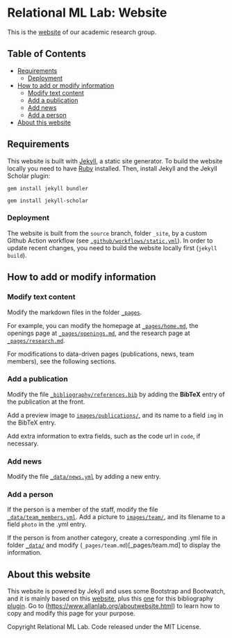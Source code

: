 # Relational ML Lab: Website

This is the [website](https://relationalml.github.io) of our academic research group.

## Table of Contents

* [Requirements](#requirements)
    * [Deployment](#deployment)
* [How to add or modify information](#how-to-add-or-modify-information)
    * [Modify text content](#modify-the-websites-text-content)
    * [Add a publication](#add-a-publication)
    * [Add news](#add-news)
    * [Add a person](#add-a-person)
* [About this website](#about-this-website)

## Requirements

This website is built with [Jekyll](https://jekyllrb.com/), a static site generator. To build the website locally you need to have [Ruby](https://www.ruby-lang.org/en/) installed. Then, install Jekyll and the Jekyll Scholar plugin:

```gem install jekyll bundler```

```gem install jekyll-scholar```

### Deployment

The website is built from the `source` branch, folder `_site`, by a custom Github Action workflow (see [`.github/workflows/static.yml`](.github/workflows/static.yml)). In order to update recent changes, you need to build the website locally first (`jekyll build`).

## How to add or modify information

### Modify text content

Modify the markdown files in the folder [`_pages`](_pages).

For example, you can modify the homepage at [`_pages/home.md`](_pages/home.md), the openings page at [`_pages/openings.md`](_pages/openings.md), and the research page at [`_pages/research.md`](_pages/research.md).

For modifications to data-driven pages (publications, news, team members), see the following sections.

### Add a publication

Modify the file [`_bibliography/references.bib`](_bibliography/references.bib) by adding the **BibTeX** entry of the publication at the front.

Add a preview image to [`images/publications/`](images/publications/), and its name to a field `img` in the BibTeX entry.

Add extra information to extra fields, such as the code url in `code`, if necessary.

### Add news

Modify the file [`_data/news.yml`](_data/news.yml) by adding a new entry.

### Add a person

If the person is a member of the staff, modify the file [`_data/team_members.yml`](_data/team_members.yml). Add a picture to [`images/team/`](images/team/), and its filename to a field `photo` in the .yml entry.

If the person is from another category, create a corresponding .yml file in folder [`_data/`](_data/) and modify (`_pages/team.md`)[_pages/team.md] to display the information.

## About this website

This website is powered by Jekyll and uses some Bootstrap and Bootwatch, and it is mainly based on this [website](https://allanlab.org), plus this [one](https://alshedivat.github.io/al-folio/) for this bibliography [plugin](https://github.com/inukshuk/jekyll-scholar). Go to (https://www.allanlab.org/aboutwebsite.html) to learn how to copy and modify this page for your purpose.

Copyright Relational ML Lab. Code released under the MIT License.